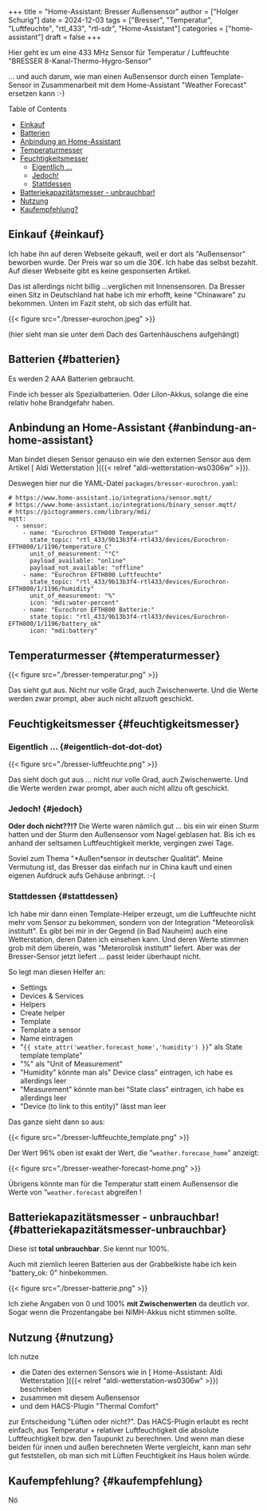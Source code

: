 +++
title = "Home-Assistant: Bresser Außensensor"
author = ["Holger Schurig"]
date = 2024-12-03
tags = ["Bresser", "Temperatur", "Luftfeuchte", "rtl_433", "rtl-sdr", "Home-Assistant"]
categories = ["home-assistant"]
draft = false
+++

Hier geht es um eine 433 MHz Sensor für Temperatur / Luftfeuchte
"BRESSER 8-Kanal-Thermo-Hygro-Sensor"

... und auch darum, wie man einen Außensensor durch einen
Template-Sensor in Zusammenarbeit mit dem Home-Assistant "Weather
Forecast" ersetzen kann :-)

<!--more-->

<div class="ox-hugo-toc toc">

<div class="heading">Table of Contents</div>

- [Einkauf](#einkauf)
- [Batterien](#batterien)
- [Anbindung an Home-Assistant](#anbindung-an-home-assistant)
- [Temperaturmesser](#temperaturmesser)
- [Feuchtigkeitsmesser](#feuchtigkeitsmesser)
    - [Eigentlich ...](#eigentlich-dot-dot-dot)
    - [Jedoch!](#jedoch)
    - [Stattdessen](#stattdessen)
- [Batteriekapazitätsmesser - unbrauchbar!](#batteriekapazitätsmesser-unbrauchbar)
- [Nutzung](#nutzung)
- [Kaufempfehlung?](#kaufempfehlung)

</div>
<!--endtoc-->


## Einkauf {#einkauf}

Ich habe ihn auf deren Webseite gekauft, weil er dort als
"Außensensor" beworben wurde. Der Preis war so um die 30€. Ich habe
das selbst bezahlt. Auf dieser Webseite gibt es keine gesponserten
Artikel.

Das ist allerdings nicht billig ...verglichen mit Innensensoren. Da
Bresser einen Sitz in Deutschland hat habe ich mir erhofft, keine
"Chinaware" zu bekommen. Unten im Fazit steht, ob sich das erfüllt hat.

{{< figure src="./bresser-eurochon.jpeg" >}}

(hier sieht man sie unter dem Dach des Gartenhäuschens aufgehängt)


## Batterien {#batterien}

Es werden 2 AAA Batterien gebraucht.

Finde ich besser als Spezialbatterien. Oder LiIon-Akkus, solange die
eine relativ hohe Brandgefahr haben.


## Anbindung an Home-Assistant {#anbindung-an-home-assistant}

Man bindet diesen Sensor genauso ein wie den externen Sensor aus dem
Artikel [ Aldi Wetterstation ]({{< relref "aldi-wetterstation-ws0306w" >}}).

Deswegen hier nur die YAML-Datei `packages/bresser-eurochron.yaml`:

```text
# https://www.home-assistant.io/integrations/sensor.mqtt/
# https://www.home-assistant.io/integrations/binary_sensor.mqtt/
# https://pictogrammers.com/library/mdi/
mqtt:
  - sensor:
    - name: "Eurochron EFTH800 Temperatur"
      state_topic: "rtl_433/9b13b3f4-rtl433/devices/Eurochron-EFTH800/1/1196/temperature_C"
      unit_of_measurement: "°C"
      payload_available: "online"
      payload_not_available: "offline"
    - name: "Eurochron EFTH800 Luftfeuchte"
      state_topic: "rtl_433/9b13b3f4-rtl433/devices/Eurochron-EFTH800/1/1196/humidity"
      unit_of_measurement: "%"
      icon: "mdi:water-percent"
    - name: "Eurochron EFTH800 Batterie:"
      state_topic: "rtl_433/9b13b3f4-rtl433/devices/Eurochron-EFTH800/1/1196/battery_ok"
      icon: "mdi:battery"
```


## Temperaturmesser {#temperaturmesser}

{{< figure src="./bresser-temperatur.png" >}}

Das sieht gut aus. Nicht nur volle Grad, auch Zwischenwerte. Und die
Werte werden zwar prompt, aber auch nicht allzuoft geschickt.


## Feuchtigkeitsmesser {#feuchtigkeitsmesser}


### Eigentlich ... {#eigentlich-dot-dot-dot}

{{< figure src="./bresser-luftfeuchte.png" >}}

Das sieht doch gut aus ... nicht nur volle Grad, auch Zwischenwerte. Und die
Werte werden zwar prompt, aber auch nicht allzu oft geschickt.


### Jedoch! {#jedoch}

**Oder doch nicht??!?** Die Werte waren nämlich gut ... bis ein wir
einen Sturm hatten und der Sturm den Außensensor vom Nagel geblasen
hat. Bis ich es anhand der seltsamen Luftfeuchtigkeit merkte,
vergingen zwei Tage.

Soviel zum Thema "\*Außen\*sensor in deutscher Qualität". Meine
Vermutung ist, das Bresser das einfach nur in China kauft und einen
eigenen Aufdruck aufs Gehäuse anbringt. :-(


### Stattdessen {#stattdessen}

Ich habe mir dann einen Template-Helper erzeugt, um die Luftfeuchte
nicht mehr vom Sensor zu bekommen, sondern von der Integration
"Meteorolisk institutt". Es gibt bei mir in der Gegend (in Bad
Nauheim) auch eine Wetterstation, deren Daten ich einsehen kann. Und
deren Werte stimmen grob mit dem überein, was "Meterorolisk institutt"
liefert. Aber was der Bresser-Sensor jetzt liefert ... passt leider
überhaupt nicht.

So legt man diesen Helfer an:

-   Settings
-   Devices &amp; Services
-   Helpers
-   Create helper
-   Template
-   Template a sensor
-   Name eintragen
-   "`{{ state_attr('weather.forecast_home','humidity') }}`" als State template
    template"
-   "%" als "Unit of Measurement"
-   "Humidity" könnte man als" Device class" eintragen, ich habe es allerdings leer
-   "Measurement" könnte man bei "State class" eintragen, ich habe es
    allerdings leer
-   "Device (to link to this entity)" lässt man leer

Das ganze sieht dann so aus:

{{< figure src="./bresser-luftfeuchte_template.png" >}}

Der Wert 96% oben ist exakt der Wert, die "`weather.forecase_home`" anzeigt:

{{< figure src="./bresser-weather-forecast-home.png" >}}

Übrigens könnte man für die Temperatur statt einem Außensensor die
Werte von "`weather.forecast` abgreifen !


## Batteriekapazitätsmesser - unbrauchbar! {#batteriekapazitätsmesser-unbrauchbar}

Diese ist **total unbrauchbar**. Sie kennt nur 100%.

Auch mit ziemlich leeren Batterien aus der Grabbelkiste habe ich kein
"battery_ok: 0" hinbekommen.

{{< figure src="./bresser-batterie.png" >}}

Ich ziehe Angaben von 0 und 100% **mit Zwischenwerten** da deutlich vor.
Sogar wenn die Prozentangabe bei NiMH-Akkus nicht stimmen sollte.


## Nutzung {#nutzung}

Ich nutze

-   die Daten des externen Sensors wie in
    [ Home-Assistant: Aldi Wetterstation ]({{< relref "aldi-wetterstation-ws0306w" >}})
    beschrieben
-   zusammen mit diesem Außensensor
-   und dem HACS-Plugin "Thermal Comfort"

zur Entscheidung "Lüften oder nicht?". Das HACS-Plugin erlaubt es
recht einfach, aus Temperatur + relativer Luftfeuchtigkeit die
absolute Luftfeuchtigkeit bzw. den Taupunkt zu berechnen. Und wenn man
diese beiden für innen und außen berechneten Werte vergleicht, kann
man sehr gut feststellen, ob man sich mit Lüften Feuchtigkeit ins Haus
holen würde.


## Kaufempfehlung? {#kaufempfehlung}

Nö

